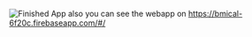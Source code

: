 ﻿
![Finished App](https://github.com/londonappbrewery/Images/blob/master/bmi-calc-demo.gif)
also you can see the webapp on https://bmical-6f20c.firebaseapp.com/#/
